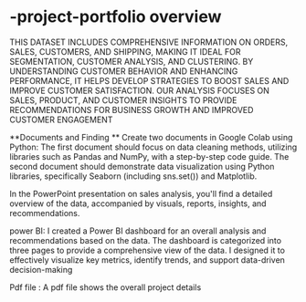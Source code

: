 # -project-portfolio overview
THIS DATASET INCLUDES COMPREHENSIVE INFORMATION ON ORDERS, SALES, CUSTOMERS, AND SHIPPING, MAKING IT IDEAL FOR SEGMENTATION, CUSTOMER ANALYSIS, AND CLUSTERING. BY UNDERSTANDING CUSTOMER BEHAVIOR AND ENHANCING PERFORMANCE, IT HELPS DEVELOP STRATEGIES TO BOOST SALES AND IMPROVE CUSTOMER SATISFACTION. OUR ANALYSIS FOCUSES ON SALES, PRODUCT, AND CUSTOMER INSIGHTS TO PROVIDE RECOMMENDATIONS FOR BUSINESS GROWTH AND IMPROVED CUSTOMER ENGAGEMENT

**Documents and Finding **
Create two documents in Google Colab using Python: The first document should focus on data cleaning methods, utilizing libraries such as Pandas and NumPy, with a step-by-step code guide. The second document should demonstrate data visualization using Python libraries, specifically Seaborn (including sns.set()) and Matplotlib.

In the PowerPoint presentation on sales analysis, you'll find a detailed overview of the data, accompanied by visuals, reports, insights, and recommendations.

power BI: I created a Power BI dashboard for an overall analysis and recommendations based on the data. The dashboard is categorized into three pages to provide a comprehensive view of the data. I designed it to effectively visualize key metrics, identify trends, and support data-driven decision-making

Pdf file : A pdf file shows the overall project details 


